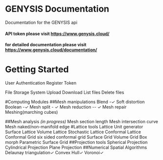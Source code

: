 # GENYSIS Documentation
Documentation for the GENYSIS api

#### API token please visit https://www.genysis.cloud/
#### for detailed documentation please visit https://www.genysis.cloud/documentation/

# Getting Started

User Authentication
Register
Token

File Storage System
Upload
Download
List files
Delete files

#Computing Modules
##Mesh manipulations
Blend -✓
Soft distortion
Boolean -✓
Mesh split - ✓
Mesh reduction -- ✓
Mesh repair 
Meshing(marching cubes)

##Mesh analysis *(in progress)*
Mesh section length
Mesh intersection curve
Mesh naked/non-manifold edge
#Lattice tools
Lattice Unit generator 
Surface Lattice 
Volume Lattice 
Stochastic Lattice
Conformal Lattice
Conformal Grid
six sided conformal grid 
Surface Grid
Volume Grid
Box morph 
Parametric Surface Grid
##Projection tools
Spherical Projection 
Cylindrical Projection 
Plane Projection 
##Numerical Spatial Algorithms
Delaunay triangulation✓
Convex Hull✓
Voronoi✓
